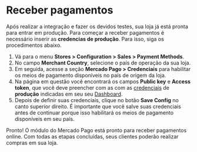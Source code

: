 # Receber pagamentos

Após realizar a integração e fazer os devidos testes, sua loja já está pronta para entrar em produção. Para começar a receber pagamentos é necessário inserir as **credencias de produção**. Para isso, siga os procedimentos abaixo.

1. Vá para o menu **Stores > Configuration > Sales > Payment Methods**.
2. No campo **Merchant Country**, selecione o país de operação da sua loja.
3. Em seguida, acesse a seção **Mercado Pago > Credenciais** para habilitar os meios de pagamento disponíveis no país de origem da loja.
4. Na página em questão você encontrará os campos **Public key** e **Access token**, que você deve preencher com as com as [credenciais](/developers/pt/guides/additional-content/your-integrations/credentials) de **produção** indicadas em seu seu [Dashboard](/developers/pt/guides/additional-content/your-integrations/introduction).
5. Depois de definir suas credenciais, clique no botão **Save Config** no canto superior direito. É importante que você salve suas credenciais antes de continuar porque isso habilitará os meios de pagamento disponíveis em seu país.

Pronto! O módulo do Mercado Pago está pronto para receber pagamentos online. Com todas as etapas concluídas, seus clientes poderão realizar compras em sua loja. 

